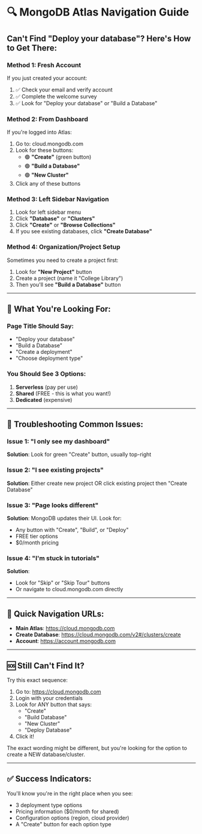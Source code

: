 # 🔍 MongoDB Atlas Navigation Guide

## Can't Find "Deploy your database"? Here's How to Get There:

### Method 1: Fresh Account
If you just created your account:
1. ✅ Check your email and verify account
2. ✅ Complete the welcome survey
3. ✅ Look for "Deploy your database" or "Build a Database"

### Method 2: From Dashboard
If you're logged into Atlas:
1. Go to: cloud.mongodb.com
2. Look for these buttons:
   - 🟢 **"Create"** (green button)
   - 🟢 **"Build a Database"**
   - 🟢 **"New Cluster"**
3. Click any of these buttons

### Method 3: Left Sidebar Navigation
1. Look for left sidebar menu
2. Click **"Database"** or **"Clusters"**
3. Click **"Create"** or **"Browse Collections"**
4. If you see existing databases, click **"Create Database"**

### Method 4: Organization/Project Setup
Sometimes you need to create a project first:
1. Look for **"New Project"** button
2. Create a project (name it "College Library")
3. Then you'll see **"Build a Database"** button

---

## 🎯 What You're Looking For:

### Page Title Should Say:
- "Deploy your database"
- "Build a Database"  
- "Create a deployment"
- "Choose deployment type"

### You Should See 3 Options:
1. **Serverless** (pay per use)
2. **Shared** (FREE - this is what you want!)
3. **Dedicated** (expensive)

---

## 🚨 Troubleshooting Common Issues:

### Issue 1: "I only see my dashboard"
**Solution**: Look for green "Create" button, usually top-right

### Issue 2: "I see existing projects"
**Solution**: Either create new project OR click existing project then "Create Database"

### Issue 3: "Page looks different"
**Solution**: MongoDB updates their UI. Look for:
- Any button with "Create", "Build", or "Deploy"
- FREE tier options
- $0/month pricing

### Issue 4: "I'm stuck in tutorials"
**Solution**: 
- Look for "Skip" or "Skip Tour" buttons
- Or navigate to cloud.mongodb.com directly

---

## 📱 Quick Navigation URLs:

- **Main Atlas**: https://cloud.mongodb.com
- **Create Database**: https://cloud.mongodb.com/v2#/clusters/create
- **Account**: https://account.mongodb.com

---

## 🆘 Still Can't Find It?

Try this exact sequence:
1. Go to: https://cloud.mongodb.com
2. Login with your credentials
3. Look for ANY button that says:
   - "Create"
   - "Build Database" 
   - "New Cluster"
   - "Deploy Database"
4. Click it!

The exact wording might be different, but you're looking for the option to create a NEW database/cluster.

---

## ✅ Success Indicators:

You'll know you're in the right place when you see:
- 3 deployment type options
- Pricing information ($0/month for shared)
- Configuration options (region, cloud provider)
- A "Create" button for each option type
